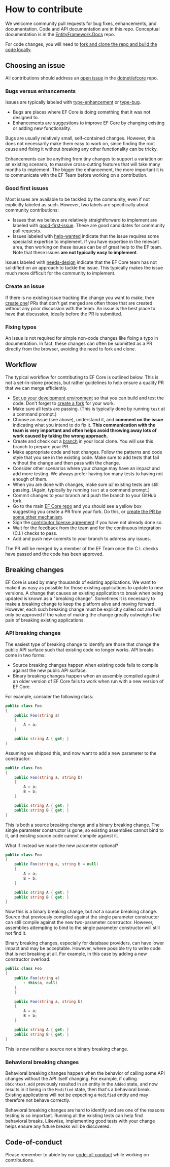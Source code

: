 # How to contribute

We welcome community pull requests for bug fixes, enhancements, and documentation. Code and API documentation are in this repo. Conceptual documentation is in the [EntityFramework.Docs](https://github.com/dotnet/EntityFramework.Docs) repo.

For code changes, you will need to [fork and clone the repo and build the code locally](../docs/getting-and-building-the-code.md).

## Choosing an issue

All contributions should address an [open issue](https://github.com/dotnet/efcore/issues) in the [dotnet/efcore](https://github.com/dotnet/efcore) repo.

### Bugs versus enhancements

Issues are typically labeled with [type-enhancement](https://github.com/dotnet/efcore/issues?q=is%3Aopen+is%3Aissue+label%3Atype-enhancement) or [type-bug](https://github.com/dotnet/efcore/issues?q=is%3Aopen+is%3Aissue+label%3Atype-bug).

* Bugs are places where EF Core is doing something that it was not designed to.
* Enhancements are suggestions to improve EF Core by changing existing or adding new functionality.

Bugs are usually relatively small, self-contained changes. However, this does not necessarily make them easy to work on, since finding the root cause and fixing it without breaking any other functionality can be tricky.

Enhancements can be anything from tiny changes to support a variation on an existing scenario, to massive cross-cutting features that will take many months to implement. The bigger the enhancement, the more important it is to communicate with the EF Team before working on a contribution.

### Good first issues

Most issues are available to be tackled by the community, even if not explicitly labeled as such. However, two labels are specifically about community contributions:

* Issues that we believe are relatively straightforward to implement are labeled with [good-first-issue](https://github.com/dotnet/efcore/issues?q=is%3Aopen+is%3Aissue+label%3A%22good+first+issue%22). These are good candidates for community pull requests.
* Issues labeled with [help-wanted](https://github.com/dotnet/efcore/issues?q=is%3Aopen+is%3Aissue+label%3A%22help+wanted%22) indicate that the issue requires some specialist expertise to implement. If you have expertise in the relevant area, then working on these issues can be of great help to the EF team. Note that these issues **are not typically easy to implement**.

Issues labeled with [needs-design](https://github.com/dotnet/efcore/issues?q=is%3Aopen+is%3Aissue+label%3Aneeds-design) indicate that the EF Core team has not solidified on an approach to tackle the issue. This typically makes the issue much more difficult for the community to implement.

### Create an issue

If there is no existing issue tracking the change you want to make, then [create one](https://github.com/dotnet/efcore/issues/new/choose)! PRs that don't get merged are often those that are created without any prior discussion with the team. An issue is the best place to have that discussion, ideally before the PR is submitted.

### Fixing typos

An issue is not required for simple non-code changes like fixing a typo in documentation. In fact, these changes can often be submitted as a PR directly from the browser, avoiding the need to fork and clone.

## Workflow

The typical workflow for contributing to EF Core is outlined below. This is not a set-in-stone process, but rather guidelines to help ensure a quality PR that we can merge efficiently.

* [Set up your development environment](../docs/getting-and-building-the-code.md) so that you can build and test the code. Don't forget to [create a fork](https://docs.github.com/en/github/getting-started-with-github/fork-a-repo) for your work.
* Make sure all tests are passing. (This is typically done by running `test` at a command prompt.)
* Choose an issue (see above), understand it, and **comment on the issue** indicating what you intend to do fix it. **This communication with the team is very important and often helps avoid throwing away lots of work caused by taking the wrong approach.**
* Create and check out a [branch](https://docs.github.com/en/github/collaborating-with-issues-and-pull-requests/creating-and-deleting-branches-within-your-repository) in your local clone. You will use this branch to prepare your PR.
* Make appropriate code and test changes. Follow the patterns and code style that you see in the existing code. Make sure to add tests that fail without the change and then pass with the change.
* Consider other scenarios where your change may have an impact and add more testing. We always prefer having too many tests to having not enough of them.
* When you are done with changes, make sure _all_ existing tests are still passing. (Again, typically by running `test` at a command prompt.)
* Commit changes to your branch and push the branch to your GitHub fork.
* Go to the main [EF Core repo](https://github.com/dotnet/efcore/pulls) and you should see a yellow box suggesting you create a PR from your fork. Do this, or [create the PR by some other mechanism](https://docs.github.com/en/github/collaborating-with-issues-and-pull-requests/about-pull-requests).
* Sign the [contributor license agreement](https://cla.dotnetfoundation.org/) if you have not already done so.
* Wait for the feedback from the team and for the continuous integration (C.I.) checks to pass.
* Add and push new commits to your branch to address any issues.

The PR will be merged by a member of the EF Team once the C.I. checks have passed and the code has been approved.

## Breaking changes

EF Core is used by many thousands of existing applications. We want to make it as easy as possible for those existing applications to update to new versions. A change that causes an existing application to break when being updated is known as a "breaking change". Sometimes it is necessary to make a breaking change to keep the platform alive and moving forward. However, each such breaking change must be explicitly called out and will only be approved if the value of making the change greatly outweighs the pain of breaking existing applications.

### API breaking changes

The easiest type of breaking change to identify are those that change the public API surface such that existing code no longer works. API breaks come in two forms:

* Source breaking changes happen when existing code fails to compile against the new public API surface.
* Binary breaking changes happen when an assembly compiled against an older version of EF Core fails to work when run with a new version of EF Core.

For example, consider the following class:

```C#
public class Foo
{
    public Foo(string a)
    {
        A = a;
    }

    public string A { get; }
}
```
Assuming we shipped this, and now want to add a new parameter to the constructor:

```C#
public class Foo
{
    public Foo(string a, string b)
    {
        A = a;
        B = b;
    }

    public string A { get; }
    public string B { get; }
}
```

This is both a source breaking change and a binary breaking change. The single parameter constructor is gone, so existing assemblies cannot bind to it, and existing source code cannot compile against it.

What if instead we made the new parameter optional?

```C#
public class Foo
{
    public Foo(string a, string b = null)
    {
        A = a;
        B = b;
    }

    public string A { get; }
    public string B { get; }
}
```

Now this is a binary breaking change, but _not_ a source breaking change. Source that previously compiled against the single parameter constructor can still compile against the new two-parameter constructor. However, assemblies attempting to bind to the single parameter constructor will still not find it.

Binary breaking changes, especially for database providers, can have lower impact and may be acceptable. However, where possible try to write code that is not breaking at all. For example, in this case by adding a new constructor overload:

```C#
public class Foo
{
    public Foo(string a)
        : this(a, null)
    {
    }

    public Foo(string a, string b)
    {
        A = a;
        B = b;
    }

    public string A { get; }
    public string B { get; }
}
```

This is now neither a source nor a binary breaking change.

### Behavioral breaking changes

Behavioral breaking changes happen when the behavior of calling some API changes without the API itself changing. For example, if calling `DbContext.Add` previously resulted in an entity in the `Added` state, and now results in it being in the `Modified` state, then that's a behavioral break. Existing applications will not be expecting a `Modified` entity and may therefore not behave correctly.

Behavioral breaking changes are hard to identify and are one of the reasons testing is so important. Running all the existing tests can help find behavioral breaks. Likewise, implementing good tests with your change helps ensure any future breaks will be discovered.

## Code-of-conduct

Please remember to abide by our [code-of-conduct](../.github/CODE_OF_CONDUCT.md) while working on contributions.
